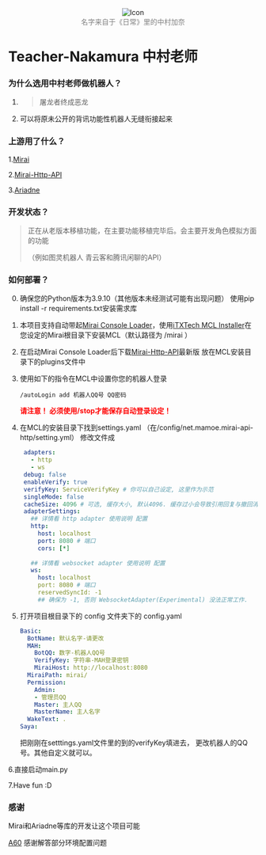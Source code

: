 <div align="center"><img src="https://z3.ax1x.com/2021/11/13/IrhHRH.png" alt="Icon" title="Icon" /><br><center style="color:gray">名字来自于《日常》里的中村加奈</center></div>

# Teacher-Nakamura 中村老师

### 为什么选用中村老师做机器人？

1. > 屠龙者终成恶龙

2. 可以将原未公开的背讯功能性机器人无缝衔接起来

### 上游用了什么？

1.<a href="https://github.com/mamoe/mirai">Mirai</a>

2.<a href="https://github.com/project-mirai/mirai-api-http">Mirai-Http-API</a>

3.<a href=https://github.com/GraiaProject/Ariadne>Ariadne</a>

### 开发状态？

> 正在从老版本移植功能，在主要功能移植完毕后。会主要开发角色模拟方面的功能
>
> （例如图灵机器人 青云客和腾讯闲聊的API）

### 如何部署？

0. 确保您的Python版本为3.9.10（其他版本未经测试可能有出现问题）
   使用pip install -r requirements.txt安装需求库

1. 本项目支持自动带起<a href="https://github.com/iTXTech/mirai-console-loader">Mirai Console Loader</a>，使用<a href="https://github.com/iTXTech/mcl-installer">iTXTech MCL Installer</a>在您设定的Mirai根目录下安装MCL（默认路径为 /mirai ）

2. 在启动Mirai Console Loader后下载<a href="https://github.com/project-mirai/mirai-api-http">Mirai-Http-API</a>最新版
   放在MCL安装目录下的plugins文件中
   
3. 使用如下的指令在MCL中设置你您的机器人登录

   ```
   /autoLogin add 机器人QQ号 QQ密码
   ```

   <font color=red>__请注意！ 必须使用/stop才能保存自动登录设定！__</font>

4. 在MCL的安装目录下找到settings.yaml
   （在/config/net.mamoe.mirai-api-http/setting.yml）
   修改文件成
   ```yaml
    adapters:
      - http
      - ws
    debug: false
    enableVerify: true
    verifyKey: ServiceVerifyKey # 你可以自己设定, 这里作为示范
    singleMode: false
    cacheSize: 4096 # 可选, 缓存大小, 默认4096. 缓存过小会导致引用回复与撤回消息失败
    adapterSettings:
      ## 详情看 http adapter 使用说明 配置
      http:
        host: localhost
        port: 8080 # 端口
        cors: [*]
    
      ## 详情看 websocket adapter 使用说明 配置
      ws:
        host: localhost
        port: 8080 # 端口
        reservedSyncId: -1
        ## 确保为 -1, 否则 WebsocketAdapter(Experimental) 没法正常工作.
    ```

5. 打开项目根目录下的 config 文件夹下的 config.yaml

   ```yaml
   Basic:
     BotName: 默认名字-请更改
     MAH:
       BotQQ: 数字-机器人QQ号
       VerifyKey: 字符串-MAH登录密钥
       MiraiHost: http://localhost:8080
     MiraiPath: mirai/
     Permission:
       Admin:
       - 管理员QQ
       Master: 主人QQ
       MasterName: 主人名字
     WakeText: .
   Saya:
   ```

	把刚刚在setttings.yaml文件里的到的verifyKey填进去， 更改机器人的QQ号。其他自定义就可以。

6.直接启动main.py

7.Have fun :D

### 感谢

Mirai和Ariadne等库的开发让这个项目可能

<a href="https://github.com/djkcyl">A60</a> 感谢解答部分环境配置问题

